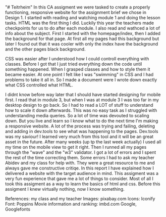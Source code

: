 "# Teitrheim"
In this CA assigment we were tasked to create a properly functioning, responsive website for the assignment brief we chose in Design 1. I started with reading and watching module 1 and doing the lesson tasks. HTML was the first thing I did. Luckily this year the teachers made checkpoints for us to do after each module. I also read and wathced a lot of info about the subject. First I started with the homepage/index, then I added the background for that page. At first all my pages had this background but later I found out that it was cooler with only the index have the background and the other pages black background.

CSS was easier after I understood how I could controll everything with classes. Before I got that I just tried everything down the code until something happened. When I grasped classes and how to style them it became easier. At one point I felt like I was "swimming" in CSS and I had problems to take it all in. So I made a document were I wrote down exactly what CSS controlled what HTML.

I didnt know before way later that I should have started designing for mobile first. I read that in module 3, but when I was at module 3 I was too far in my desktop design to go back. So I had to read a LOT of stuff to understand how to scale it down afterwards. This was no easy task as I struggled with understanding media queries. So a lot of time was devouted to scaling down. But you live and learn so I know what to do the next time I'm making a responsive website. A lot of the process was trying and failing, deleting and adding in dev.tools to see what was happening to the pages. Dev.tools was my saviour! I learned very much from this tool and it will be an great asset in the future. After many weeks (up tp the last week actually) I used all my time on the mobile view to get it right. Then I runned all my pages through the "wave" and the "w3" validator. I got a lot of errors and I spent the rest of the time correcting them. Some errors I had to ask my teacher Abidev and my class for help with. They were a great resource to me and always gave me constructive critiqe.
In this report I have explained how I delivered a website with the target audience in mind. This assigment was a very fun experience that gave me a lot of things to consider. Most of all I took this assigment as a way to learn the basics of html and css. Before this assigment I knew virtually nothing, now I know something.

References: my class and my teacher
Images: pixabay.com
Icons: Iconify
Font: Poppins
Movie information and ranking: imbd.com
Google, Googlefonts